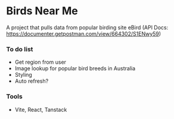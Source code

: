 # Birds Near Me

A project that pulls data from popular birding site eBird (API Docs: https://documenter.getpostman.com/view/664302/S1ENwy59)

### To do list

- Get region from user
- Image lookup for popular bird breeds in Australia
- Styling
- Auto refresh?

### Tools

- Vite, React, Tanstack
